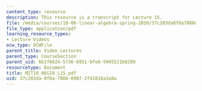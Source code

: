 ```yaml
---
content_type: resource
description: This resource is a transcript for Lecture 15.
file: /media/courses/18-06-linear-algebra-spring-2010/37c203da0f0a780809072f41816a3a8a_MIT18_06S10_L15.pdf
file_type: application/pdf
learning_resource_types:
- Lecture Videos
ocw_type: OCWFile
parent_title: Video Lectures
parent_type: CourseSection
parent_uid: 6b1f6624-5736-6951-bfe8-5945521b0299
resourcetype: Document
title: MIT18_06S10_L15.pdf
uid: 37c203da-0f0a-7808-0907-2f41816a3a8a
---
```

